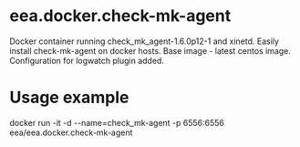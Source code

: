 # eea.docker.check-mk-agent
Docker container running check_mk_agent-1.6.0p12-1 and xinetd.
Easily install check-mk-agent on docker hosts.
Base image - latest centos image.
Configuration for logwatch plugin added.
# Usage example
docker run -it -d --name=check_mk-agent -p 6556:6556 eea/eea.docker.check-mk-agent
